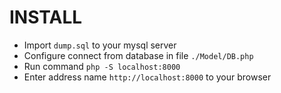 # INSTALL

- Import `dump.sql` to your mysql server
- Configure connect from database in file `./Model/DB.php`
- Run command `php -S localhost:8000`
- Enter address name `http://localhost:8000` to your browser